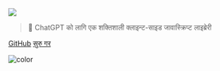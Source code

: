 <!-- _coverpage.md -->

<img class="logo" src="https://raw.githubusercontent.com/kudoai/chatgpt.js/main/media/images/chatgpt.js-logo-dark-mode-padded-7000x777.png">

> 🤖 ChatGPT को लागि एक शक्तिशाली क्लाइन्ट-साइड जावास्क्रिप्ट लाइब्रेरी

[GitHub](https://github.com/KudoAI/chatgpt.js)
[सुरु गर](#⚡-लाइब्रेरी-आयात-गर्न)

<!-- background color -->

![color](transparent)
